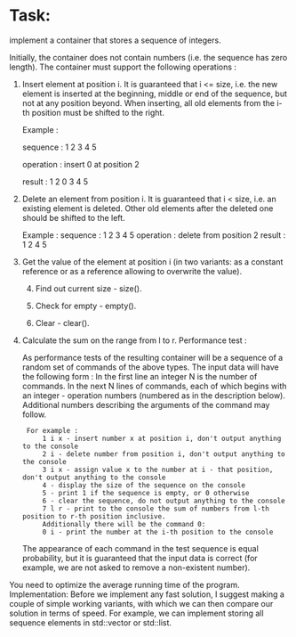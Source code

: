 # Task: 
implement a container that stores a sequence of integers.

Initially, the container does not contain numbers (i.e. the sequence has zero length).
The container must support the following operations :
	
1. Insert element at position i. It is guaranteed that i <= size, i.e. the new element is inserted at the beginning, middle or end of the sequence, but not at any position beyond. When inserting, all old elements from the i-th position must be shifted to the right.

	Example :
	
	sequence :	1 2 3 4 5
	
	operation :	insert 0 at position 2
	
	result :	1 2 0 3 4 5

2.  Delete an element from position i. It is guaranteed that i < size, i.e. an existing element is deleted. Other old elements after the deleted one should be shifted to the left.

	Example :
	sequence :	1 2 3 4 5
	operation :	delete from position 2
	result :	1 2 4 5
  
3. Get the value of the element at position i (in two variants: as a constant reference or as a reference allowing to overwrite the value).

	4. Find out current size - size().

	5. Check for empty - empty().

	6. Clear - clear().

7. Calculate the sum on the range from l to r.
	Performance test :
  
	As performance tests of the resulting container will be a sequence of a random set of commands of the above types. The input data will have the following form :
		In the first line an integer N is the number of commands.
		In the next N lines of commands, each of which begins with an integer - operation numbers (numbered as in the description below). Additional numbers describing the arguments of the command may follow.
    
		For example :
			1 i x - insert number x at position i, don't output anything to the console
			2 i - delete number from position i, don't output anything to the console
			3 i x - assign value x to the number at i - that position, don't output anything to the console
			4 - display the size of the sequence on the console
			5 - print 1 if the sequence is empty, or 0 otherwise
			6 - clear the sequence, do not output anything to the console
			7 l r - print to the console the sum of numbers from l-th position to r-th position inclusive.
			Additionally there will be the command 0:
			0 i - print the number at the i-th position to the console
      
	The appearance of each command in the test sequence is equal probability, but it is guaranteed that the input data is correct (for example, we are not asked to remove a non-existent number).
  
  You need to optimize the average running time of the program.
Implementation:
	Before we implement any fast solution, I suggest making a couple of simple working variants, with which we can then compare our solution in terms of speed.
	For example, we can implement storing all sequence elements in std::vector or std::list.
